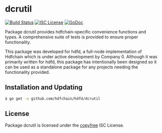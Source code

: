 dcrutil
=======


[![Build Status](https://github.com/hdfchain/hdfd/workflows/Build%20and%20Test/badge.svg)](https://github.com/hdfchain/hdfd/actions)
[![ISC License](https://img.shields.io/badge/license-ISC-blue.svg)](http://copyfree.org)
[![GoDoc](https://img.shields.io/badge/godoc-reference-blue.svg)](https://godoc.org/github.com/hdfchain/hdfd/dcrutil)

Package dcrutil provides hdfchain-specific convenience functions and types.
A comprehensive suite of tests is provided to ensure proper functionality.

This package was developed for hdfd, a full-node implementation of Hdfchain which
is under active development by Company 0.  Although it was primarily written for
hdfd, this package has intentionally been designed so it can be used as a
standalone package for any projects needing the functionality provided.

## Installation and Updating

```bash
$ go get -u github.com/hdfchain/hdfd/dcrutil
```

## License

Package dcrutil is licensed under the [copyfree](http://copyfree.org) ISC
License.
